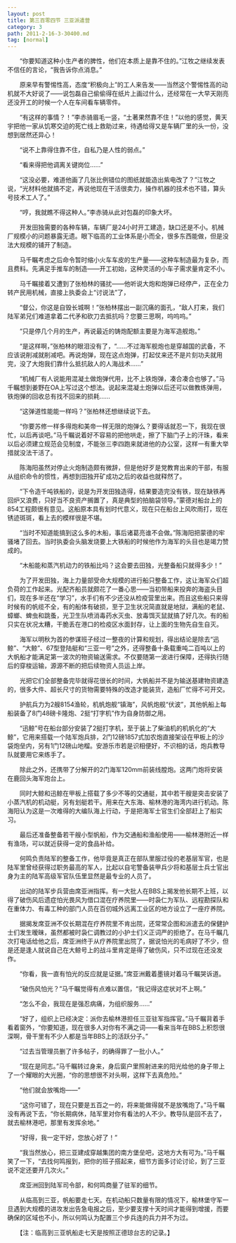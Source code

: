 ```yaml
---
layout: post
title: 第三百零四节 三亚派遣营
category: 3
path: 2011-2-16-3-30400.md
tag: [normal]
---
```


　　“你要知道这种小生产者的脾性，他们在本质上是靠不住的。”江牧之继续发表不信任的言论，“我告诉你点消息。”

　　原来早有警惕性高，态度“积极向上”的工人来告发——当然这个警惕性高的动机就不大好说了——说包磊自己偷偷得在纸片上画过什么，还经常在一大早天刚亮还没开工的时候一个人在车间看车辆零件。

　　“有这样的事情？！”李赤骑眉毛一竖，“土著果然靠不住！”以他的感觉，黄天宇把他一家从饥寒交迫的死亡线上救助过来，待遇给得又是车辆厂里的头一份，没想到居然还异心！

　　“说不上靠得住靠不住，自私乃是人性的弱点。”

　　“看来得把他调离关键岗位……”

　　“这没必要，难道他画了几张比例错位的图纸就能造出紫电改了？”江牧之说，“光材料他就搞不定，再说他现在干活很卖力，操作机器的技术也不错，算头号技术工人了。”

　　“哼，我就瞧不得这种人。”李赤骑从此对包磊的印象大坏。

　　开发田独需要的各种车辆，车辆厂是24小时开工建造，缺口还是不小。机械厂规模小的问题暴露无遗。眼下临高的工业体系是小而全，很多东西能做，但是没法大规模的铺开了制造。

　　马千瞩考虑之后命令暂时缩小火车车皮的生产量——这种车制造最为复杂，而且费料。先满足手推车的制造——开工初始，这种灵活的小车子需求量肯定不小。

　　马千瞩接着又遭到了张柏林的骚扰——他听说大炮和炮弹已经停产，正在全力转产民用机械，直接上执委会上“讨说法”了，

　　“督公，你这是自毁长城啊！”张柏林摆出一副沉痛的面孔，“敌人打来，我们陆军弟兄们难道拿着二代矛和砍刀去抵抗吗？您要三思啊，呜呜呜。”

　　“只是停几个月的生产，再说最近的铸炮配额主要是为海军造舰炮。”

　　“是这样啊，”张柏林的眼泪没有了，“……不过海军舰炮也是穿越国的武备，不应该说削减就削减吧。再说炮弹，现在这点炮弹，打起仗来还不是片刻功夫就用完，没了大炮我们靠什么抵抗敌人的人海战术……”

　　“机械厂有人说能用混凝土做炮弹代用，比不上铁炮弹，凑合凑合也够了。”马千瞩想到姜野在OA上写过这个想法。说起来混凝土炮弹以后还可以做教练弹用，铁炮弹的回收总有找不回来的损耗……

　　“这弹道性能能一样吗？”张柏林还想继续说下去。

　　“你要苏修一样多得炮和美帝一样无限的炮弹么？要得话就忍一下，我现在很忙，以后再谈吧。”马千瞩说着好不容易的把他哄走，擦了下脑门子上的汗珠，看来以后必须建立规范会见制度，不能张三李四跑来就进他的办公室，这样一有重大举措就没法干活了。

　　陈海阳虽然对停止火炮制造颇有微辞，但是他好歹是党教育出来的干部，有服从组织命令的惯性，再想到田独开矿成功之后的收益也就释然了。

　　“下令造千吨铁船的，说是为开发田独造得，结果要造完没有铁，现在缺铁再回炉又浪费，只好当不良资产搁置了，真是典型的拍脑袋领导。”蒙德对船台上的854工程颇很有意见。这船原本具有划时代意义，现在只在船台上风吹雨打，现在锈迹斑斑，看上去的模样很是不堪。

　　“当时不知道能搞到这么多的木船，事后诸葛亮谁不会做。”陈海阳把蒙德的牢骚堵了回去。当时执委会头脑发烧要上大铁船的时候他作为海军的头目也是竭力赞成的。

　　“木船能和蒸汽机动力的铁船比吗？这会要去田独，光整备船只就得多少！”

　　为了开发田独，海上力量部受命大规模的进行船只整备工作，这让海军众们超负荷的工作起来。光配齐船员就颇花了一番心思——当初带船来投奔的海盗头目们，现在多半还在“学习”，水手们有不少还没从检疫营里出来。而且这些船只来得时候有的帆缆不全，有的船体有破损，至于卫生状况简直就是地狱，满船的老鼠、蟑螂、蜱虫和跳蚤，光卫生队喷消毒药水灭虫、放毒饵灭鼠就搞了好几次。有的船只实在状况太糟，干脆丢在港口的检疫区水面封存，让上面的生物先自生自灭。

　　海军以明秋为首的参谋班子经过一整夜的计算和规划，得出结论是除去“迅鲸”、“大鲸”、67型登陆艇和“三亚一号”之外，还得整备十条载重吨二百吨以上的大帆船才能满足第一波次的物资输送需求。不仅要随第一波进行保障，还得执行随后的穿梭运输，源源不断的把后续物资人员运上岸。

　　光把它们全部整备完毕就得花很长的时间，大帆船并不是为输送基建物资建造的，很多大件、超长尺寸的货物需要特殊的改造才能装货，造船厂忙得不可开交。

　　护航兵力为2艘8154渔轮，机帆炮舰“镇海”，风帆炮舰“伏波”，其他帆船上每船装备了8门48磅卡隆炮、2挺“打字机”作为自身防御之用。

　　“迅鲸”号在船台部分安装了2挺打字机，至于装上了柴油机的机帆化的“大鲸”，它用来搭载一个陆军炮兵排，2门12磅1857式加农炮直接架设在甲板上的沙袋炮垒内，另有1门12磅山地榴。安游乐市若是识相便好，不识相的话，炮兵教导队就要用它来练手了。

　　除此之外，还携带了分解开的2门海军120mm前装线膛炮。这两门炮将安装在鹿回头海军炮台上。

　　同时大鲸和迅鲸在甲板上搭载了多少不等的交通艇，其中若干艘是突击安装了小蒸汽机的机动艇，另有划艇若干。用来在大东海、榆林港的海湾内进行机动。陈海阳认为这是一次难得的大编队海上行动，于是把海军士官生们全部赶上了船实习。

　　最后还准备整备若干艘小型帆船，作为交通船和渔船使用——榆林港附近一样有渔场，可以就近获得一定的食品补给。

　　何鸣负责陆军的整备工作，他毕竟是真正在部队里服过役的老基层军官，也是陆军里曾经获得过职务最高的军人，比起以自宅警备装甲兵少将和基层士兵士官出身为主的陆军高级军官队伍里显然是最专业的人员了。

　　出动的陆军步兵营由席亚洲指挥。有一大批人在BBS上揭发他长期不上班，以得了破伤风后遗症怕光畏风为借口混在疗养院里——时袅仁为军队、远程勘探队和在重体力、有毒工种的部门人员在百仞城外远离工业区的地方设立了一座疗养院。

　　据揭发席亚洲不仅长期混在疗养院里不肯出院，还常常企图和派遣去的保健护士们发生暧昧，虽然都被时袅仁调教过的小护士们义正词严的拒绝了。在马千瞩几次打电话给他之后，席亚洲终于从疗养院里出院了，据说怕光的毛病好了不少，但是还是逢人就说自己在大鲸号上的战斗里肯定是得了破伤风，只不过现在还没发作。

　　“你看，我一直有怕光的反应就是证据。”席亚洲戴着墨镜对着马千瞩哭诉道。

　　“破伤风怕光？”马千瞩觉得有点难以置信，“我记得这症状对不上啊。”

　　“怎么不会，我现在是强忍病痛，为组织服务……”

　　“好了，组织上已经决定：派你去榆林港担任三亚驻军指挥官。”马千瞩背着手看着窗外，“你要知道，现在很多人对你有不满之词——看来当年在BBS上积怨很深啊，骨干里有不少人都是当年BBS上的活跃分子。”

　　“过去当管理员删了许多帖子，的确得罪了一批小人。”

　　“现在是同志。”马千瞩转过身来，身后窗户里照射进来的阳光给他的身子带上了一个耀眼的大光圈，“你的思想很不对头啊，这样下去真危险。”

　　“他们就会放嘴炮——”

　　“这你可错了，现在只要是五百之一的，将来能做得就不是放嘴炮了。”马千瞩没有再说下去，“你长期病休，陆军里对你有看法的人不少。教导队是回不去了，就去榆林港吧，那里有发挥余地。”

　　“好得，我一定干好，您放心好了！”

　　“我当然放心，把三亚建成穿越集团的南方堡垒吧，这地方大有可为。”马千瞩笑了一下，“去找何鸣报到，把你的班子搭起来，细节方面多讨论讨论，到了三亚说不定还要开几次火。”

　　席亚洲回到陆军司令部，和何鸣商量了驻军的细节。

　　从临高到三亚，帆船要走七天。在机动船只数量有限的情况下，榆林堡守军一旦遇到大规模的进攻发出告急电报之后，至少要支撑十天时间才能得到增援，而要确保的区域也不小，所以何鸣认为配置三个步兵连的兵力并不为过。

　　【注：临高到三亚帆船走七天是按照正德琼台志的记录。】
